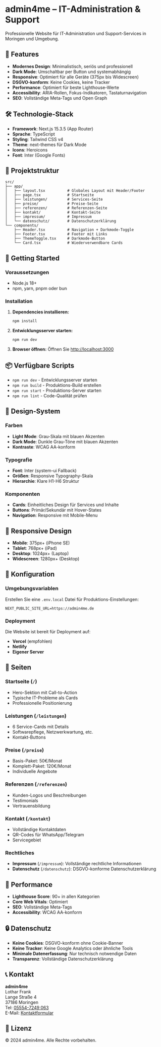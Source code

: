 # admin4me – IT-Administration & Support

Professionelle Website für IT-Administration und Support-Services in Moringen und Umgebung.

## 🚀 Features

- **Modernes Design**: Minimalistisch, seriös und professionell
- **Dark Mode**: Umschaltbar per Button und systemabhängig
- **Responsive**: Optimiert für alle Geräte (375px bis Widescreen)
- **DSGVO-konform**: Keine Cookies, keine Tracker
- **Performance**: Optimiert für beste Lighthouse-Werte
- **Accessibility**: ARIA-Rollen, Fokus-Indikatoren, Tastaturnavigation
- **SEO**: Vollständige Meta-Tags und Open Graph

## 🛠️ Technologie-Stack

- **Framework**: Next.js 15.3.5 (App Router)
- **Sprache**: TypeScript
- **Styling**: Tailwind CSS v4
- **Theme**: next-themes für Dark Mode
- **Icons**: Heroicons
- **Font**: Inter (Google Fonts)

## 📁 Projektstruktur

```
src/
├── app/
│   ├── layout.tsx          # Globales Layout mit Header/Footer
│   ├── page.tsx            # Startseite
│   ├── leistungen/         # Services-Seite
│   ├── preise/             # Preise-Seite
│   ├── referenzen/         # Referenzen-Seite
│   ├── kontakt/            # Kontakt-Seite
│   ├── impressum/          # Impressum
│   └── datenschutz/        # Datenschutzerklärung
└── components/
    ├── Header.tsx          # Navigation + Darkmode-Toggle
    ├── Footer.tsx          # Footer mit Links
    ├── ThemeToggle.tsx     # Darkmode-Button
    └── Card.tsx            # Wiederverwendbare Cards
```

## 🚀 Getting Started

### Voraussetzungen

- Node.js 18+ 
- npm, yarn, pnpm oder bun

### Installation

1. **Dependencies installieren:**
   ```bash
   npm install
   ```

2. **Entwicklungsserver starten:**
   ```bash
   npm run dev
   ```

3. **Browser öffnen:**
   Öffnen Sie [http://localhost:3000](http://localhost:3000)

## 📦 Verfügbare Scripts

- `npm run dev` - Entwicklungsserver starten
- `npm run build` - Produktions-Build erstellen
- `npm run start` - Produktions-Server starten
- `npm run lint` - Code-Qualität prüfen

## 🎨 Design-System

### Farben
- **Light Mode**: Grau-Skala mit blauen Akzenten
- **Dark Mode**: Dunkle Grau-Töne mit blauen Akzenten
- **Kontraste**: WCAG AA-konform

### Typografie
- **Font**: Inter (system-ui Fallback)
- **Größen**: Responsive Typography-Skala
- **Hierarchie**: Klare H1-H6 Struktur

### Komponenten
- **Cards**: Einheitliches Design für Services und Inhalte
- **Buttons**: Primär/Sekundär mit Hover-States
- **Navigation**: Responsive mit Mobile-Menu

## 📱 Responsive Design

- **Mobile**: 375px+ (iPhone SE)
- **Tablet**: 768px+ (iPad)
- **Desktop**: 1024px+ (Laptop)
- **Widescreen**: 1280px+ (Desktop)

## 🔧 Konfiguration

### Umgebungsvariablen
Erstellen Sie eine `.env.local` Datei für Produktions-Einstellungen:

```env
NEXT_PUBLIC_SITE_URL=https://admin4me.de
```

### Deployment
Die Website ist bereit für Deployment auf:
- **Vercel** (empfohlen)
- **Netlify**
- **Eigener Server**

## 📄 Seiten

### Startseite (`/`)
- Hero-Sektion mit Call-to-Action
- Typische IT-Probleme als Cards
- Professionelle Positionierung

### Leistungen (`/leistungen`)
- 6 Service-Cards mit Details
- Softwarepflege, Netzwerkwartung, etc.
- Kontakt-Buttons

### Preise (`/preise`)
- Basis-Paket: 50€/Monat
- Komplett-Paket: 120€/Monat
- Individuelle Angebote

### Referenzen (`/referenzen`)
- Kunden-Logos und Beschreibungen
- Testimonials
- Vertrauensbildung

### Kontakt (`/kontakt`)
- Vollständige Kontaktdaten
- QR-Codes für WhatsApp/Telegram
- Servicegebiet

### Rechtliches
- **Impressum** (`/impressum`): Vollständige rechtliche Informationen
- **Datenschutz** (`/datenschutz`): DSGVO-konforme Datenschutzerklärung

## 🎯 Performance

- **Lighthouse Score**: 90+ in allen Kategorien
- **Core Web Vitals**: Optimiert
- **SEO**: Vollständige Meta-Tags
- **Accessibility**: WCAG AA-konform

## 🔒 Datenschutz

- **Keine Cookies**: DSGVO-konform ohne Cookie-Banner
- **Keine Tracker**: Keine Google Analytics oder ähnliche Tools
- **Minimale Datenerfassung**: Nur technisch notwendige Daten
- **Transparenz**: Vollständige Datenschutzerklärung

## 📞 Kontakt

**admin4me**  
Lothar Frank  
Lange Straße 4  
37186 Moringen  
Tel: [05554-7249 063](tel:055547249063)  
E-Mail: [Kontaktformular](/kontakt)

## 📄 Lizenz

© 2024 admin4me. Alle Rechte vorbehalten.
